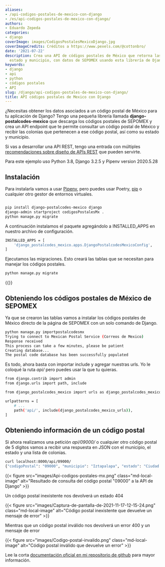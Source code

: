 ```yaml
---
aliases:
- /api-codigos-postales-de-mexico-con-django
- /es/api-codigos-postales-de-mexico-con-django/
authors:
- Eduardo Zepeda
categories:
- django
coverImage: images/CodigosPostalesMexicoDjango.jpg
coverImageCredits: Créditos a https://www.pexels.com/@cottonbro/
date: '2021-07-22'
description: Crea una API de códigos postales de México que retorna las colonias,
  estado y municipio, con datos de SEPOMEX usando esta librería de Django.
keywords:
- django
- api
- python
- códigos postales
- API
slug: /django/api-codigos-postales-de-mexico-con-django/
title: API códigos postales de Mexico con Django
---
```


¿Necesitas obtener los datos asociados a un código postal de México para tu aplicación de Django? Tengo una pequeña librería llamada **django-postalcodes-mexico** que descarga los códigos postales de SEPOMEX y crea un API endpoint que te permite consultar un código postal de México y recibir las colonias que pertenecen a ese código postal, así como su estado y municipio.

Si vas a desarrollar una API REST, tengo una entrada con múltiples [recomendaciones sobre diseño de APIs REST](/es/software-architecture/caracteristicas-basicas-de-una-api-rest/) que pueden servirte.

Para este ejemplo uso Python 3.8, Django 3.2.5 y Pipenv version 2020.5.28

## Instalación

Para instalarla vamos a usar [Pipenv](/es/python/pipenv-el-administrador-de-entornos-virtuales-que-no-conoces/), pero puedes usar Poetry, [pip](/es/python/python-virtualenv-tutorial-basico-en-linux/) o cualquier otro gestor de entornos virtuales.

```bash

pip install django-postalcodes-mexico django
django-admin startproject codigosPostalesMx .
python manage.py migrate
```

A continuación instalamos el paquete agregándolo a INSTALLED\_APPS en nuestro archivo de configuración.

```bash
INSTALLED_APPS = [
    'django_postalcodes_mexico.apps.DjangoPostalcodesMexicoConfig',
]
```

Ejecutamos las migraciones. Esto creará las tablas que se necesitan para manejar los códigos postales.

```bash
python manage.py migrate
```

{{<ad>}}

## Obteniendo los códigos postales de México de SEPOMEX

Ya que se crearon las tablas vamos a instalar los códigos postales de México directo de la página de SEPOMEX con un solo comando de Django.

```bash
python manage.py importpostalcodesmx
Trying to connect to Mexican Postal Service (Correos de Mexico)
Response received
This process can take a few minutes, please be patient
Creating database...
The postal code database has been successfully populated
```

Es todo, ahora basta con importar include y agregar nuestras urls. Yo le coloqué la ruta _api/_ pero puedes usar la que tu quieras.

```bash
from django.contrib import admin
from django.urls import path, include

from django_postalcodes_mexico import urls as django_postalcodes_mexico_urls

urlpatterns = [
    # ...
    path('api/', include(django_postalcodes_mexico_urls)),
]
```

## Obteniendo información de un código postal

Si ahora realizamos una petición _api/09000/_ o cualquier otro código postal de 5 dígitos vamos a recibir una respuesta en JSON con el municipio, el estado y una lista de colonias.

```bash
curl localhost:8000/api/09000/
{"codigoPostal": "09000", "municipio": "Iztapalapa", "estado": "Ciudad de M\u00e9xico", "colonias": ["La Asunci\u00f3n", "San Ignacio", "San Jos\u00e9", "San Lucas", "San Pablo", "San Pedro", "Santa B\u00e1rbara"]}
```

{{< figure src="images/Api-codigos-postales-mx.png" class="md-local-image" alt="Resultado de consulta del código postal \"09000\" a la API de Django" >}}

Un código postal inexistente nos devolverá un estado 404

{{< figure src="images/Captura-de-pantalla-de-2021-11-17-12-15-24.png" class="md-local-image" alt="Código postal inexistente que devuelve un mensaje de error" >}}

Mientras que un código postal inválido nos devolverá un error 400 y un mensaje de error

{{< figure src="images/Codigo-postal-invalido.png" class="md-local-image" alt="Código postal inválido que devuelve un error" >}}

Lee la corta [documentación oficial en mi repositorio de github](https://github.com/EduardoZepeda/django-postalcodes-mexico) para mayor información.
